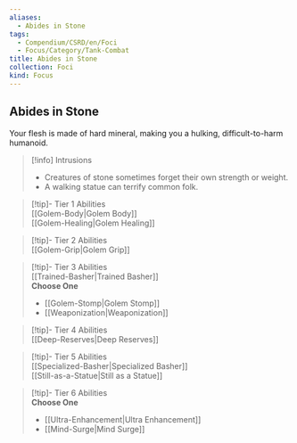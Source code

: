 ```yaml
---
aliases:
  - Abides in Stone
tags:
  - Compendium/CSRD/en/Foci
  - Focus/Category/Tank-Combat
title: Abides in Stone
collection: Foci
kind: Focus
---
```

## Abides in Stone  
Your flesh is made of hard mineral, making you a hulking, difficult-to-harm humanoid.  

>[!info] Intrusions  
>- Creatures of stone sometimes forget their own strength or weight.  
>- A walking statue can terrify common folk.  


>[!tip]- Tier 1 Abilities  
> [[Golem-Body|Golem Body]]  
> [[Golem-Healing|Golem Healing]]  


>[!tip]- Tier 2 Abilities  
> [[Golem-Grip|Golem Grip]]  


>[!tip]- Tier 3 Abilities  
> [[Trained-Basher|Trained Basher]]  
> **Choose One**  
>- [[Golem-Stomp|Golem Stomp]]  
>- [[Weaponization|Weaponization]]  


>[!tip]- Tier 4 Abilities  
> [[Deep-Reserves|Deep Reserves]]  


>[!tip]- Tier 5 Abilities  
> [[Specialized-Basher|Specialized Basher]]  
> [[Still-as-a-Statue|Still as a Statue]]  


>[!tip]- Tier 6 Abilities  
> **Choose One**  
>- [[Ultra-Enhancement|Ultra Enhancement]]  
>- [[Mind-Surge|Mind Surge]]
